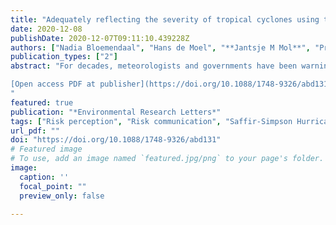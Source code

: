 ```yaml
---
title: "Adequately reflecting the severity of tropical cyclones using the new Tropical Cyclone Severity Scale"
date: 2020-12-08
publishDate: 2020-12-07T09:11:10.439228Z
authors: ["Nadia Bloemendaal", "Hans de Moel", "**Jantsje M Mol**", "Priscilla R M Bosma", "Amy N Polen", "Jennifer M Collins"]
publication_types: ["2"]
abstract: "For decades, meteorologists and governments have been warning communities in coastal areas for an imminent tropical cyclone (TC) using the Saffir-Simpson Hurricane Wind Scale (SSHWS). The SSHWS categorizes a TC based on its maximum wind speed, and is used in defining evacuation strategies and humanitarian response. However, the SSHWS considers only the wind hazard of a TC, whereas a TC can also cause severe conditions through its high storm surges and extreme rainfall, triggering coastal and inland flooding. Consequently, the SSHWS fails to mirror the TC’s total severity. This becomes evident when looking at past events such as Hurricane Harvey (2017), which was classified as a Tropical Storm while it caused widespread flooding in the Houston (TX) area, with precipitation totals exceeding 1.5 m. Without including storm surge and rainfall information, adequate risk communication with the SSHWS can be challenging, as the public can (mistakenly) perceive a low-category TC as a low-risk TC. To overcome this, we propose the new Tropical Cyclone Severity Scale (TCSS) that includes all three major TC hazards in its classification. The new scale preserves the categorization as used in the SSHWS, to maintain familiarity amongst the general public. In addition, we extend the scale with a Category 6, to support communication about the most extreme TCs with multiple hazards. The TCSS is designed to be applied on a local-scale, hereby supporting local-scale risk communication efforts and evacuation strategies prior to a TC landfall. The scale can be used for risk communication on both the total TC risk and on the categories of the separate hazards, which can be valuable especially in cases when one hazard is the predominant risk factor, such as excess rainfall triggering flooding.

[Open access PDF at publisher](https://doi.org/10.1088/1748-9326/abd131)
"
featured: true
publication: "*Environmental Research Letters*"
tags: ["Risk perception", "Risk communication", "Saffir-Simpson Hurricane Wind Scale", "Tropical cyclones"]
url_pdf: ""
doi: "https://doi.org/10.1088/1748-9326/abd131"
# Featured image
# To use, add an image named `featured.jpg/png` to your page's folder. 
image:
  caption: ''
  focal_point: ""
  preview_only: false

---
```


